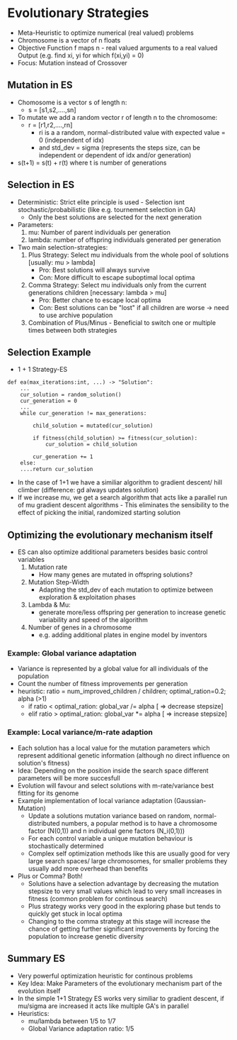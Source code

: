 # Evolutionary Strategies
- Meta-Heuristic to optimize numerical (real valued) problems
- Chromosome is a vector of n floats
- Objective Function f maps n - real valued arguments to a real valued Output (e.g. find xi, yi for which f(xi,yi) = 0)
- Focus: Mutation instead of Crossover

## Mutation in ES
- Chomosome is a vector s of length n:
    - s = [s1,s2,....,sn]
- To mutate we add a random vector r of length n to the chromosome:
    - r = [r1,r2,....,rn]
        - ri is a a random, normal-distributed value with expected value = 0 (independent of idx)
        - and std_dev = sigma (represents the steps size, can be independent or dependent of idx and/or generation)
- s(t+1) = s(t) + r(t) where t is number of generations

## Selection in ES
- Deterministic: Strict elite principle is used - Selection isnt stochastic/probabilistic (like e.g. tournement selection in GA)
    - Only the best solutions are selected for the next generation
- Parameters:
    1. mu:      Number of parent individuals per generation
    2. lambda:  number of offspring individuals generated per generation
- Two main selection-strategies:
    1. Plus Strategy: Select mu individuals from the whole pool of solutions                [usually: mu > lambda]
        - Pro: Best solutions will always survive
        - Con: More difficult to escape suboptimal local optima
    2. Comma Strategy: Select mu individuals only from the current generations children    [necessary: lambda > mu]
        - Pro: Better chance to escape local optima
        - Con: Best solutions can be "lost" if all children are worse -> need to use archive population
    3. Combination of Plus/Minus - Beneficial to switch one or multiple times between both strategies
        

## Selection Example
- 1 + 1 Strategy-ES

```python3
def ea(max_iterations:int, ...) -> "Solution":
    ...
    cur_solution = random_solution()
    cur_generation = 0
    ...
    while cur_generation != max_generations:

        child_solution = mutated(cur_solution)

        if fitness(child_solution) >= fitness(cur_solution):
            cur_solution = child_solution

        cur_generation += 1
    else:
    ....return cur_solution
```
- In the case of 1+1 we have a similiar algorithm to gradient descent/ hill climber (difference: gd always updates solution)
- If we increase mu, we get a search algorithm that acts like a parallel run of mu gradient descent algorithms - This eliminates the sensibility to the effect of picking the initial, randomized starting solution



## Optimizing the evolutionary mechanism itself
- ES can also optimize additional parameters besides basic control variables
    1. Mutation rate
        - How many genes are mutated in offspring solutions?
    2. Mutation Step-Width
        - Adapting the std_dev of each mutation to optimize between exploration & exploitation phases
    3. Lambda & Mu:
        - generate more/less offspring per generation to increase genetic variability and speed of the algorithm
    4. Number of genes in a chromosome
        - e.g. adding additional plates in engine model by inventors


### Example: Global variance adaptation
- Variance is represented by a global value for all individuals of the population
- Count the number of fitness improvements per generation
- heuristic:  ratio = num_improved_children / children; optimal_ration=0.2; alpha (>1) 
    - if    ratio < optimal_ration:    global_var /= alpha   [ => decrease stepsize]
    - elif  ratio > optimal_ration:    global_var *= alpha   [ => increase stepsize]  


### Example: Local variance/m-rate adaption
- Each solution has a local value for the mutation parameters which represent additional genetic information (although no direct influence on solution's fitness)
- Idea: Depending on the position inside the search space different parameters will be more succesfull
- Evolution will favour and select solutions with m-rate/variance best fitting for its genome
- Example implementation of local variance adaptation (Gaussian-Mutation)
    - Update a solutions mutation variance based on random, normal-distributed numbers, a popular method is to have a chromosome factor (N(0,1)) and n individual gene factors (N_i(0,1)))
    - For each control variable a unique mutation behaviour is stochastically determined
    - Complex self optimization methods like this are usually good for very large search spaces/ large chromosomes, for smaller problems they usually add more overhead than benefits
- Plus or Comma? Both!
    - Solutions have a selection advantage by decreasing the mutation stepsize to very small values which lead to very small increases in fitness (common problem for continous search)
    - Plus strategy works very good in the exploring phase but tends to quickly get stuck in local optima
    - Changing to the comma strategy at this stage will increase the chance of getting further significant improvements by forcing the population to increase genetic diversity 


## Summary ES
- Very powerful optimization heuristic for continous problems
- Key Idea: Make Parameters of the evolutionary mechanism part of the evolution itself 
- In the simple 1+1 Strategy ES works very similiar to gradient descent, if mu/sigma are increased it acts like multiple GA's in parallel
- Heuristics: 
    - mu/lambda between 1/5 to 1/7
    - Global Variance adaptation ratio: 1/5